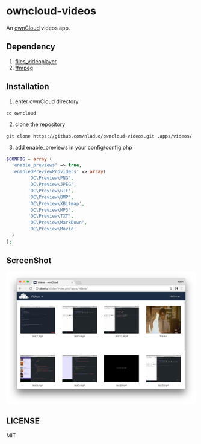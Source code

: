 # owncloud-videos
An [ownCloud](https://owncloud.org/) videos app. 

## Dependency
1. [files_videoplayer](https://github.com/owncloud/files_videoplayer) <br>
2. [ffmpeg](http://ffmpeg.org/)

## Installation
1. enter ownCloud directory

  ```
  cd owncloud
  ```
  
2. clone the repository

  ```
  git clone https://github.com/nladuo/owncloud-videos.git .apps/videos/
  ```

3. add enable_previews in your config/config.php

  ``` php
  $CONFIG = array (
    'enable_previews' => true,
    'enabledPreviewProviders' => array(
          'OC\Preview\PNG',
          'OC\Preview\JPEG',
          'OC\Preview\GIF',
          'OC\Preview\BMP',
          'OC\Preview\XBitmap',
          'OC\Preview\MP3',
          'OC\Preview\TXT',
          'OC\Preview\MarkDown',
          'OC\Preview\Movie'
    )
  );
  ```

## ScreenShot
![ScreenShot](./screenshot.png)

## LICENSE
MIT
